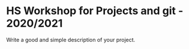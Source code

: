 # HS Workshop for Projects and git - 2020/2021
Write a good and simple description of your project.
